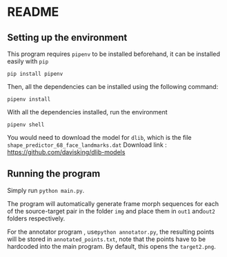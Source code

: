 # README

## Setting up the environment

This program requires ```pipenv``` to be installed beforehand, it can be installed easily with ```pip```

```
pip install pipenv
```

Then, all the dependencies can be installed using the following command:

```
pipenv install
```

With all the dependencies installed, run the environment

```
pipenv shell
```

You would need to download the model for ```dlib```, which is the file ```shape_predictor_68_face_landmarks.dat```
Download link : https://github.com/davisking/dlib-models

## Running the program

Simply run ```python main.py```.

The program will automatically generate frame morph sequences for each of the source-target pair in the folder ```img``` and place them in ```out1``` and```out2``` folders respectively.

For the annotator program , use```python annotator.py```, the resulting points will be stored in ```annotated_points.txt```, note that the points have to be hardcoded into the main program. By default, this opens the ```target2.png```.


